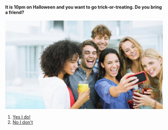 ####  It is 10pm on Halloween and you want to go trick-or-treating. Do you bring a friend? 

![friends image](images/friends.jpg)


1. [Yes I do!](trick-or-treat1.md)  
2. [No I don't](trick-or-treat.md)